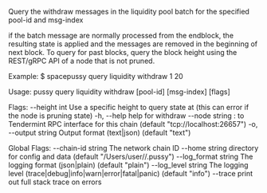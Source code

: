 Query the withdraw messages in the liquidity pool batch for the specified pool-id and msg-index

if the batch message are normally processed from the endblock,
the resulting state is applied and the messages are removed in the beginning of next block.
To query for past blocks, query the block height using the REST/gRPC API of a node that is not pruned.

Example:
$ spacepussy query liquidity withdraw 1 20

Usage:
  pussy query liquidity withdraw [pool-id] [msg-index] [flags]

Flags:
      --height int      Use a specific height to query state at (this can error if the node is pruning state)
  -h, --help            help for withdraw
      --node string     <host>:<port> to Tendermint RPC interface for this chain (default "tcp://localhost:26657")
  -o, --output string   Output format (text|json) (default "text")

Global Flags:
      --chain-id string     The network chain ID
      --home string         directory for config and data (default "/Users/user//.pussy")
      --log_format string   The logging format (json|plain) (default "plain")
      --log_level string    The logging level (trace|debug|info|warn|error|fatal|panic) (default "info")
      --trace               print out full stack trace on errors
